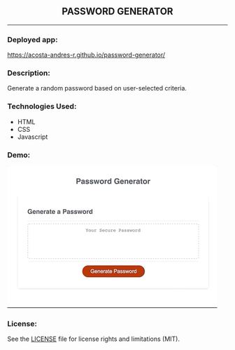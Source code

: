 <div align="center">

## PASSWORD GENERATOR
</div>

---
### Deployed app: 
https://acosta-andres-r.github.io/password-generator/
### Description:
Generate a random password based on user-selected criteria.
### Technologies Used:
- HTML
- CSS
- Javascript
### Demo:
![](./demo/password-generator.gif)

### License:

See the [LICENSE](LICENSE.md) file for license rights and limitations (MIT).